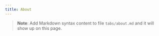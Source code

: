 ```yaml
---
title: About
---
```


> **Note**: Add Markdown syntax content to file `tabs/about.md` and it will show up on this page.
> 